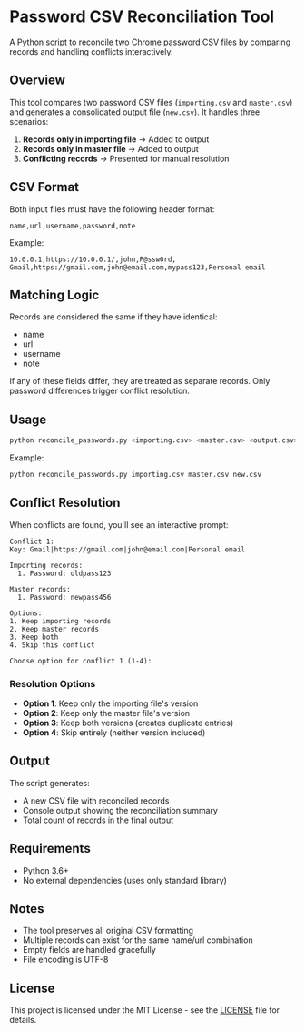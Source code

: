# Password CSV Reconciliation Tool

A Python script to reconcile two Chrome password CSV files by comparing records and handling conflicts interactively.

## Overview

This tool compares two password CSV files (`importing.csv` and `master.csv`) and generates a consolidated output file (`new.csv`). It handles three scenarios:

1. **Records only in importing file** → Added to output
2. **Records only in master file** → Added to output  
3. **Conflicting records** → Presented for manual resolution

## CSV Format

Both input files must have the following header format:
```
name,url,username,password,note
```

Example:
```
10.0.0.1,https://10.0.0.1/,john,P@ssw0rd,
Gmail,https://gmail.com,john@email.com,mypass123,Personal email
```

## Matching Logic

Records are considered the same if they have identical:
- name
- url  
- username
- note

If any of these fields differ, they are treated as separate records. Only password differences trigger conflict resolution.

## Usage

```bash
python reconcile_passwords.py <importing.csv> <master.csv> <output.csv>
```

Example:
```bash
python reconcile_passwords.py importing.csv master.csv new.csv
```

## Conflict Resolution

When conflicts are found, you'll see an interactive prompt:

```
Conflict 1:
Key: Gmail|https://gmail.com|john@email.com|Personal email

Importing records:
  1. Password: oldpass123

Master records:
  1. Password: newpass456

Options:
1. Keep importing records
2. Keep master records
3. Keep both
4. Skip this conflict

Choose option for conflict 1 (1-4):
```

### Resolution Options

- **Option 1**: Keep only the importing file's version
- **Option 2**: Keep only the master file's version
- **Option 3**: Keep both versions (creates duplicate entries)
- **Option 4**: Skip entirely (neither version included)

## Output

The script generates:
- A new CSV file with reconciled records
- Console output showing the reconciliation summary
- Total count of records in the final output

## Requirements

- Python 3.6+
- No external dependencies (uses only standard library)

## Notes

- The tool preserves all original CSV formatting
- Multiple records can exist for the same name/url combination
- Empty fields are handled gracefully
- File encoding is UTF-8

## License

This project is licensed under the MIT License - see the [LICENSE](LICENSE) file for details.
